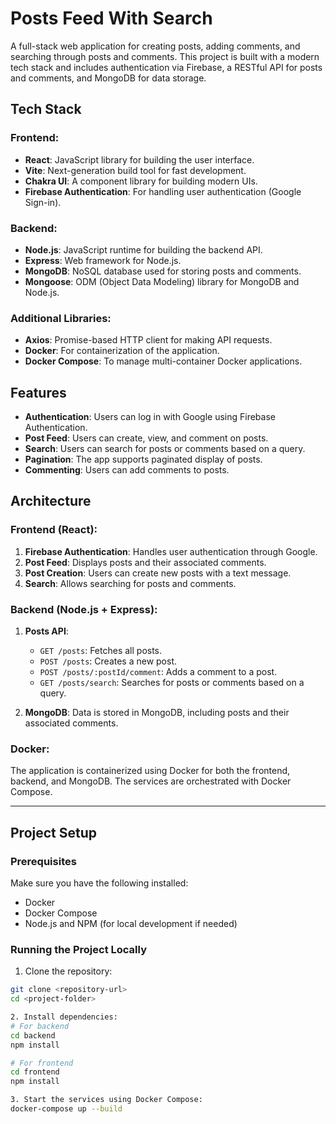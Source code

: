 # Posts Feed With Search

A full-stack web application for creating posts, adding comments, and searching through posts and comments. This project is built with a modern tech stack and includes authentication via Firebase, a RESTful API for posts and comments, and MongoDB for data storage.

## Tech Stack

### Frontend:
- **React**: JavaScript library for building the user interface.
- **Vite**: Next-generation build tool for fast development.
- **Chakra UI**: A component library for building modern UIs.
- **Firebase Authentication**: For handling user authentication (Google Sign-in).
  
### Backend:
- **Node.js**: JavaScript runtime for building the backend API.
- **Express**: Web framework for Node.js.
- **MongoDB**: NoSQL database used for storing posts and comments.
- **Mongoose**: ODM (Object Data Modeling) library for MongoDB and Node.js.

### Additional Libraries:
- **Axios**: Promise-based HTTP client for making API requests.
- **Docker**: For containerization of the application.
- **Docker Compose**: To manage multi-container Docker applications.

## Features

- **Authentication**: Users can log in with Google using Firebase Authentication.
- **Post Feed**: Users can create, view, and comment on posts.
- **Search**: Users can search for posts or comments based on a query.
- **Pagination**: The app supports paginated display of posts.
- **Commenting**: Users can add comments to posts.

## Architecture

### Frontend (React):
1. **Firebase Authentication**: Handles user authentication through Google.
2. **Post Feed**: Displays posts and their associated comments.
3. **Post Creation**: Users can create new posts with a text message.
4. **Search**: Allows searching for posts and comments.

### Backend (Node.js + Express):
1. **Posts API**:
   - `GET /posts`: Fetches all posts.
   - `POST /posts`: Creates a new post.
   - `POST /posts/:postId/comment`: Adds a comment to a post.
   - `GET /posts/search`: Searches for posts or comments based on a query.

2. **MongoDB**: Data is stored in MongoDB, including posts and their associated comments.

### Docker:
The application is containerized using Docker for both the frontend, backend, and MongoDB. The services are orchestrated with Docker Compose.

---

## Project Setup

### Prerequisites

Make sure you have the following installed:
- Docker
- Docker Compose
- Node.js and NPM (for local development if needed)

### Running the Project Locally

1. Clone the repository:

```bash
git clone <repository-url>
cd <project-folder>

2. Install dependencies:
# For backend
cd backend
npm install

# For frontend
cd frontend
npm install

3. Start the services using Docker Compose:
docker-compose up --build

